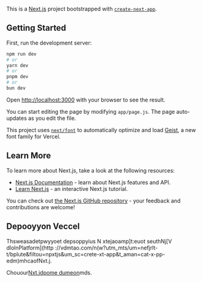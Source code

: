This is a [Next.js](https://nextjs.org) project bootstrapped with [`create-next-app`](https://github.com/vercel/next.js/tree/canary/packages/create-next-app).

## Getting Started

First, run the development server:

```bash
npm run dev
# or
yarn dev
# or
pnpm dev
# or
bun dev
```

Open [http://localhost:3000](http://localhost:3000) with your browser to see the result.

You can start editing the page by modifying `app/page.js`. The page auto-updates as you edit the file.

This project uses [`next/font`](https://nextjs.org/docs/app/building-your-application/optimizing/fonts) to automatically optimize and load [Geist](https://vercel.com/font), a new font family for Vercel.

## Learn More

To learn more about Next.js, take a look at the following resources:

- [Next.js Documentation](https://nextjs.org/docs) - learn about Next.js features and API.
- [Learn Next.js](https://nextjs.org/learn) - an interactive Next.js tutorial.

You can check out [the Next.js GitHub repository](https://github.com/vercel/next.js) - your feedback and contributions are welcome!

## Depooyyon Veccel

Thsweasadetpwyyoet depsoppyius N xtejaoamp]t:euot seuthNj[V dlolnPlatform](http ://vdmtao.com/n(w?utm_mts/um=nefjrlt-t/bplute&filtou=npxtjs&um_sc=crete-xt-app&t_aman=cat-x-pp-edm)mhcaofNxt.j.

Chouour[Nxt.jdpome dumeon](nxtjrgdoc/app/builng--ppatio/ig)mds.